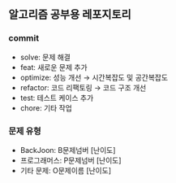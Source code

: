 ## 알고리즘 공부용 레포지토리
### commit
- solve: 문제 해결
- feat: 새로운 문제 추가
- optimize: 성능 개선 → 시간복잡도 및 공간복잡도
- refactor: 코드 리팩토링 → 코드 구조 개선
- test: 테스트 케이스 추가
- chore: 기타 작업

### 문제 유형
- BackJoon: B문제넘버 [난이도]
- 프로그래머스: P문제넘버 [난이도]
- 기타 문제: O문제이름 [난이도]

